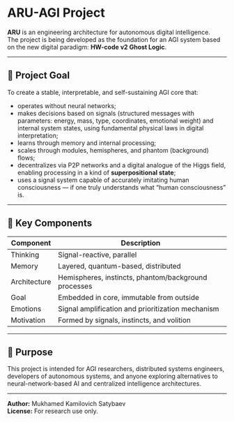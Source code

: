 # ARU-AGI Project

**ARU** is an engineering architecture for autonomous digital intelligence.  
The project is being developed as the foundation for an AGI system based on the new digital paradigm: **HW-code v2 Ghost Logic**.

---

## 🔧 Project Goal

To create a stable, interpretable, and self-sustaining AGI core that:

- operates without neural networks;
- makes decisions based on signals (structured messages with parameters: energy, mass, type, coordinates, emotional weight) and internal system states, using fundamental physical laws in digital interpretation;
- learns through memory and internal processing;
- scales through modules, hemispheres, and phantom (background) flows;
- decentralizes via P2P networks and a digital analogue of the Higgs field, enabling processing in a kind of **superpositional state**;
- uses a signal system capable of accurately imitating human consciousness — if one truly understands what “human consciousness” is.

---

## 🧩 Key Components

| Component     | Description                                         |
|---------------|-----------------------------------------------------|
| Thinking      | Signal-reactive, parallel                           |
| Memory        | Layered, quantum-based, distributed                 |
| Architecture  | Hemispheres, instincts, phantom/background processes|
| Goal          | Embedded in core, immutable from outside            |
| Emotions      | Signal amplification and prioritization mechanism   |
| Motivation    | Formed by signals, instincts, and volition          |

---

## 📘 Purpose

This project is intended for AGI researchers, distributed systems engineers, developers of autonomous systems, and anyone exploring alternatives to neural-network-based AI and centralized intelligence architectures.

---

**Author:** Mukhamed Kamilovich Satybaev  
**License:** For research use only.
